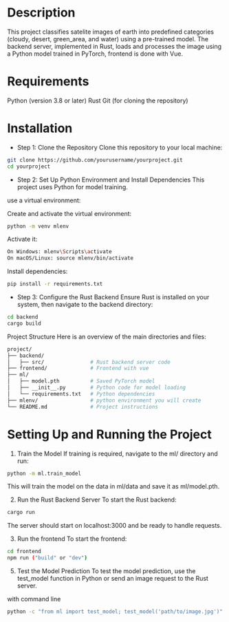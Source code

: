 # Description

This project classifies satelite images of earth into predefined categories (cloudy, desert, green_area, and water) using a pre-trained model.
The backend server, implemented in Rust, loads and processes the image using a Python model trained in PyTorch, frontend is done with Vue.

# Requirements
Python (version 3.8 or later)
Rust
Git (for cloning the repository)

# Installation
 - Step 1: Clone the Repository
Clone this repository to your local machine:

``` bash
git clone https://github.com/yourusername/yourproject.git
cd yourproject
```

- Step 2: Set Up Python Environment and Install Dependencies
This project uses Python for model training. 

use a virtual environment:

Create and activate the virtual environment:

``` bash
python -m venv mlenv
```
Activate it:
``` bash
On Windows: mlenv\Scripts\activate
On macOS/Linux: source mlenv/bin/activate
```

Install dependencies:

``` bash
pip install -r requirements.txt
```

- Step 3: Configure the Rust Backend
Ensure Rust is installed on your system, then navigate to the backend directory:

``` bash
cd backend
cargo build
```

Project Structure
Here is an overview of the main directories and files:

``` bash
project/
├── backend/ 
│   ├── src/               # Rust backend server code
├── frontend/              # Frontend with vue
├── ml/       
│   ├── model.pth          # Saved PyTorch model
│   ├── __init__.py        # Python code for model loading
│   └── requirements.txt   # Python dependencies
├── mlenv/                 # python environment you will create
└── README.md              # Project instructions
```

# Setting Up and Running the Project

1. Train the Model
If training is required, navigate to the ml/ directory and run:

``` bash
python -m ml.train_model
```

This will train the model on the data in ml/data and save it as ml/model.pth.

2. Run the Rust Backend Server
To start the Rust backend:

``` bash
cargo run
```
The server should start on localhost:3000 and be ready to handle requests.

3. Run the frontend
To start the frontend:

``` bash
cd frontend
npm run ("build" or "dev")
```
 
5. Test the Model Prediction
To test the model prediction, use the test_model function in Python or send an image request to the Rust server.

with command line

``` bash
python -c "from ml import test_model; test_model('path/to/image.jpg')"
```
